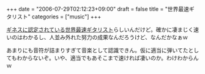 +++
date = "2006-07-29T02:12:23+09:00"
draft = false
title = "世界最速ギタリスト"
categories = ["music"]
+++

<a href="http://www.youtube.com/watch?v=EPf1IE33i2s">ギネスに認定されている世界最速ギタリスト</a>らしいんだけど。確かに凄まじく速いのはわかるし、人並み外れた努力の成果なんだろうけど、なんだかなぁｗ

あまりにも音符が詰まりすぎて音楽として認識できん。仮に適当に弾いてたとしてもわからないぞ。いや、適当でもあそこまで速ければ凄いのか。わけわからんｗ
